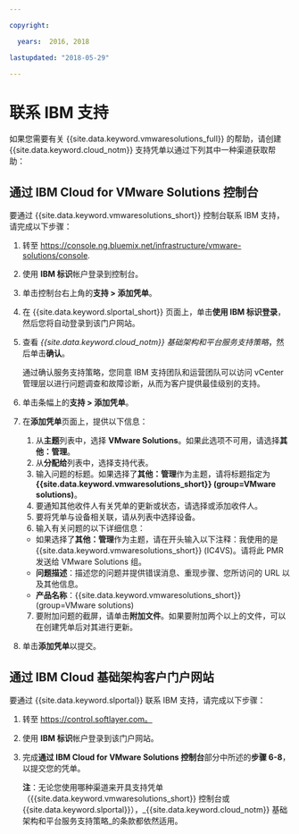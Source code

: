 ```yaml
---

copyright:

  years:  2016, 2018

lastupdated: "2018-05-29"

---
```


# 联系 IBM 支持

如果您需要有关 {{site.data.keyword.vmwaresolutions_full}} 的帮助，请创建 {{site.data.keyword.cloud_notm}} 支持凭单以通过下列其中一种渠道获取帮助：

## 通过 IBM Cloud for VMware Solutions 控制台

要通过 {{site.data.keyword.vmwaresolutions_short}} 控制台联系 IBM 支持，请完成以下步骤：

1. 转至
   https://console.ng.bluemix.net/infrastructure/vmware-solutions/console.
2. 使用 **IBM 标识**帐户登录到控制台。
3. 单击控制台右上角的**支持 > 添加凭单**。
4. 在 {{site.data.keyword.slportal_short}} 页面上，单击**使用 IBM 标识登录**，然后您将自动登录到该门户网站。
5. 查看 _{{site.data.keyword.cloud_notm}} 基础架构和平台服务支持策略_，然后单击**确认**。

   通过确认服务支持策略，您同意 IBM 支持团队和运营团队可以访问 vCenter 管理层以进行问题调查和故障诊断，从而为客户提供最佳级别的支持。

6. 单击条幅上的**支持 > 添加凭单**。
7. 在**添加凭单**页面上，提供以下信息：
   1. 从**主题**列表中，选择 **VMware Solutions**。如果此选项不可用，请选择**其他：管理**。   
   2. 从**分配给**列表中，选择支持代表。  
   3. 输入问题的标题。如果选择了**其他：管理**作为主题，请将标题指定为 **{{site.data.keyword.vmwaresolutions_short}} (group=VMware solutions)**。  
   4. 要通知其他收件人有关凭单的更新或状态，请选择或添加收件人。
   5. 要将凭单与设备相关联，请从列表中选择设备。  
   6. 输入有关问题的以下详细信息：      
     * 如果选择了**其他：管理**作为主题，请在开头输入以下注释：我使用的是 {{site.data.keyword.vmwaresolutions_short}} (IC4VS)。请将此 PMR 发送给 VMware Solutions 组。   
     * **问题描述**：描述您的问题并提供错误消息、重现步骤、您所访问的 URL 以及其他信息。    
     * **产品名称**：{{site.data.keyword.vmwaresolutions_short}} (group=VMware solutions)    
   7. 要附加问题的截屏，请单击**附加文件**。如果要附加两个以上的文件，可以在创建凭单后对其进行更新。  
8. 单击**添加凭单**以提交。

## 通过 IBM Cloud 基础架构客户门户网站

要通过 {{site.data.keyword.slportal}} 联系 IBM 支持，请完成以下步骤：

1. 转至 https://control.softlayer.com。
2. 使用 **IBM 标识**帐户登录到该门户网站。
3. 完成**通过 IBM Cloud for VMware Solutions 控制台**部分中所述的**步骤 6-8**，以提交您的凭单。

    **注**：无论您使用哪种渠道来开具支持凭单（{{site.data.keyword.vmwaresolutions_short}} 控制台或 {{site.data.keyword.slportal}}），_{{site.data.keyword.cloud_notm}} 基础架构和平台服务支持策略_的条款都依然适用。
